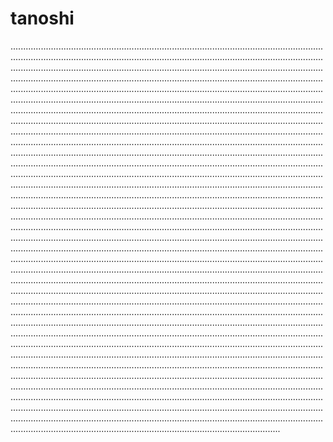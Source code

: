 # tanoshi

...........................................................................................................................................................................................................................................................................................................................................................................................................................................................................................................................................................................................................................................................................................................................................................................................................................................................................................................................................................................................................................................................................................................................................................................................................................................................................................................................................................................................................................................................................................................................................................................................................................................................................................................................................................................................................................................................................................................................................................................................................................................................................................................................................................................................................................................................................................................................................................................................................................................................................................................................................................................................................................................................................................................................................................................................................................................................................................................................................................................................................................................................................................................................................................................................................................................................................................................................................................................................................................................................................................................................................................................................................................................................................................................................................................................................................................................................................................................................................................................................................................................................................................................................................................................................................................................................................................................................................................................................................................................................................................................................................................................................................................................................................................................................................................